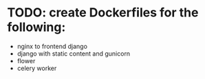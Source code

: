 # TODO: create Dockerfiles for the following:
* nginx to frontend django
* django with static content and gunicorn 
* flower 
* celery worker